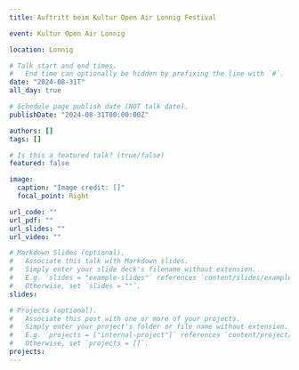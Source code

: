 ```yaml
---
title: Auftritt beim Kultur Open Air Lonnig Festival

event: Kultur Open Air Lonnig

location: Lonnig

# Talk start and end times.
#   End time can optionally be hidden by prefixing the line with `#`.
date: "2024-08-31T"
all_day: true

# Schedule page publish date (NOT talk date).
publishDate: "2024-08-31T00:00:00Z"

authors: []
tags: []

# Is this a featured talk? (true/false)
featured: false

image:
  caption: "Image credit: []"
  focal_point: Right

url_code: ""
url_pdf: ""
url_slides: ""
url_video: ""

# Markdown Slides (optional).
#   Associate this talk with Markdown slides.
#   Simply enter your slide deck's filename without extension.
#   E.g. `slides = "example-slides"` references `content/slides/example-slides.md`.
#   Otherwise, set `slides = ""`.
slides:

# Projects (optional).
#   Associate this post with one or more of your projects.
#   Simply enter your project's folder or file name without extension.
#   E.g. `projects = ["internal-project"]` references `content/project/deep-learning/index.md`.
#   Otherwise, set `projects = []`.
projects:
---
```

